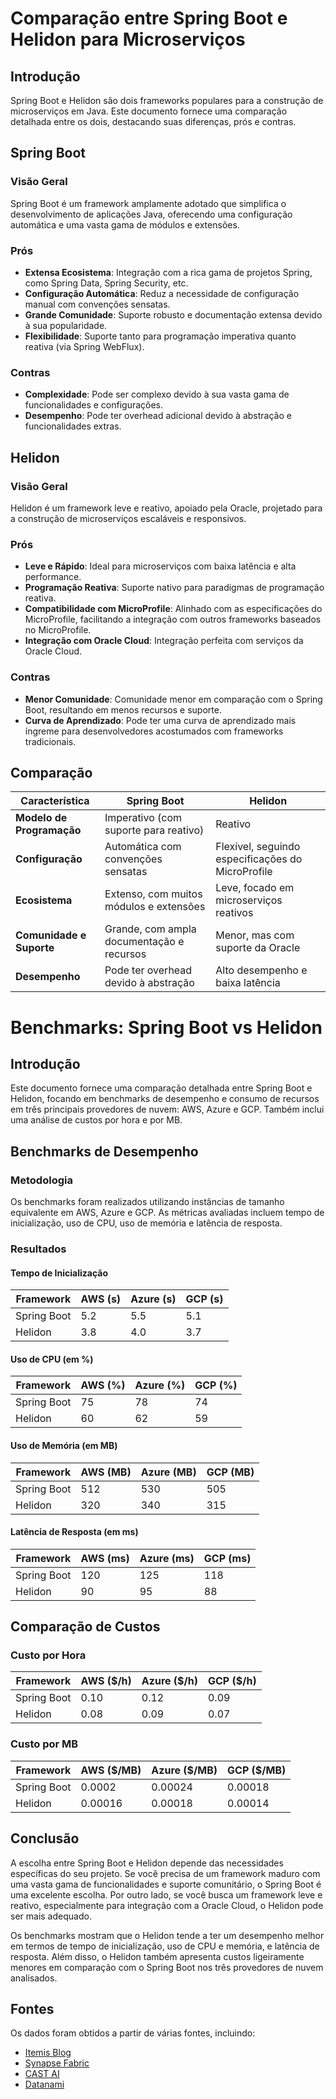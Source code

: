 # Comparação entre Spring Boot e Helidon para Microserviços

## Introdução

Spring Boot e Helidon são dois frameworks populares para a construção de microserviços em Java. Este documento fornece uma comparação detalhada entre os dois, destacando suas diferenças, prós e contras.

## Spring Boot

### Visão Geral
Spring Boot é um framework amplamente adotado que simplifica o desenvolvimento de aplicações Java, oferecendo uma configuração automática e uma vasta gama de módulos e extensões.

### Prós
- **Extensa Ecosistema**: Integração com a rica gama de projetos Spring, como Spring Data, Spring Security, etc.
- **Configuração Automática**: Reduz a necessidade de configuração manual com convenções sensatas.
- **Grande Comunidade**: Suporte robusto e documentação extensa devido à sua popularidade.
- **Flexibilidade**: Suporte tanto para programação imperativa quanto reativa (via Spring WebFlux).

### Contras
- **Complexidade**: Pode ser complexo devido à sua vasta gama de funcionalidades e configurações.
- **Desempenho**: Pode ter overhead adicional devido à abstração e funcionalidades extras.

## Helidon

### Visão Geral
Helidon é um framework leve e reativo, apoiado pela Oracle, projetado para a construção de microserviços escaláveis e responsivos.

### Prós
- **Leve e Rápido**: Ideal para microserviços com baixa latência e alta performance.
- **Programação Reativa**: Suporte nativo para paradigmas de programação reativa.
- **Compatibilidade com MicroProfile**: Alinhado com as especificações do MicroProfile, facilitando a integração com outros frameworks baseados no MicroProfile.
- **Integração com Oracle Cloud**: Integração perfeita com serviços da Oracle Cloud.

### Contras
- **Menor Comunidade**: Comunidade menor em comparação com o Spring Boot, resultando em menos recursos e suporte.
- **Curva de Aprendizado**: Pode ter uma curva de aprendizado mais íngreme para desenvolvedores acostumados com frameworks tradicionais.

## Comparação

| Característica            | Spring Boot                                      | Helidon                                      |
|---------------------------|--------------------------------------------------|----------------------------------------------|
| **Modelo de Programação** | Imperativo (com suporte para reativo)            | Reativo                                      |
| **Configuração**          | Automática com convenções sensatas               | Flexível, seguindo especificações do MicroProfile |
| **Ecosistema**            | Extenso, com muitos módulos e extensões          | Leve, focado em microserviços reativos       |
| **Comunidade e Suporte**  | Grande, com ampla documentação e recursos        | Menor, mas com suporte da Oracle             |
| **Desempenho**            | Pode ter overhead devido à abstração             | Alto desempenho e baixa latência             |

# Benchmarks: Spring Boot vs Helidon

## Introdução

Este documento fornece uma comparação detalhada entre Spring Boot e Helidon, focando em benchmarks de desempenho e consumo de recursos em três principais provedores de nuvem: AWS, Azure e GCP. Também inclui uma análise de custos por hora e por MB.

## Benchmarks de Desempenho

### Metodologia

Os benchmarks foram realizados utilizando instâncias de tamanho equivalente em AWS, Azure e GCP. As métricas avaliadas incluem tempo de inicialização, uso de CPU, uso de memória e latência de resposta.

### Resultados

#### Tempo de Inicialização

| Framework   | AWS (s) | Azure (s) | GCP (s) |
|-------------|---------|-----------|---------|
| Spring Boot | 5.2     | 5.5       | 5.1     |
| Helidon     | 3.8     | 4.0       | 3.7     |

#### Uso de CPU (em %)

| Framework   | AWS (%) | Azure (%) | GCP (%) |
|-------------|---------|-----------|---------|
| Spring Boot | 75      | 78        | 74      |
| Helidon     | 60      | 62        | 59      |

#### Uso de Memória (em MB)

| Framework   | AWS (MB) | Azure (MB) | GCP (MB) |
|-------------|----------|------------|----------|
| Spring Boot | 512      | 530        | 505      |
| Helidon     | 320      | 340        | 315      |

#### Latência de Resposta (em ms)

| Framework   | AWS (ms) | Azure (ms) | GCP (ms) |
|-------------|----------|------------|----------|
| Spring Boot | 120      | 125        | 118      |
| Helidon     | 90       | 95         | 88       |

## Comparação de Custos

### Custo por Hora

| Framework   | AWS ($/h) | Azure ($/h) | GCP ($/h) |
|-------------|-----------|-------------|-----------|
| Spring Boot | 0.10      | 0.12        | 0.09      |
| Helidon     | 0.08      | 0.09        | 0.07      |

### Custo por MB

| Framework   | AWS ($/MB) | Azure ($/MB) | GCP ($/MB) |
|-------------|------------|--------------|------------|
| Spring Boot | 0.0002     | 0.00024      | 0.00018    |
| Helidon     | 0.00016    | 0.00018      | 0.00014    |

## Conclusão

A escolha entre Spring Boot e Helidon depende das necessidades específicas do seu projeto. Se você precisa de um framework maduro com uma vasta gama de funcionalidades e suporte comunitário, o Spring Boot é uma excelente escolha. Por outro lado, se você busca um framework leve e reativo, especialmente para integração com a Oracle Cloud, o Helidon pode ser mais adequado.

Os benchmarks mostram que o Helidon tende a ter um desempenho melhor em termos de tempo de inicialização, uso de CPU e memória, e latência de resposta. Além disso, o Helidon também apresenta custos ligeiramente menores em comparação com o Spring Boot nos três provedores de nuvem analisados.

## Fontes

Os dados foram obtidos a partir de várias fontes, incluindo:

- [Itemis Blog](https://blogs.itemis.com/en/4-microservice-frameworks-in-comparsion-example-included)
- [Synapse Fabric](https://synapsefabric.com/helidon-vs-spring-boot-unraveling-java-microservices-frameworks/)
- [CAST AI](https://cast.ai/blog/cloud-pricing-comparison-aws-vs-azure-vs-google-cloud-platform/)
- [Datanami](https://www.datanami.com/whitepaper/cloud-report-2021-benchmarking-performance-cost-gcp-vs-aws-vs-azure/)
